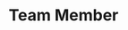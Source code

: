 ---
title: Team Member
image: /images/team/shaileshphoto.jpg
twitterIcon: 'FaTwitter'
facebookIcon: 'FaFacebookF'
instagramIcon: 'FaInstagram'
linkedinIcon: 'FaDiscord'
memberName: Shailesh Nagalingam
maslow: Shailesh Nagalingam is passionate about entrepreneurship and contributing to the betterment of the world. He enjoys traveling and spending time with his friends and family.
designation: Chief Executive Officer
discordlink: https://discordapp.com/users/763930146495004702
---